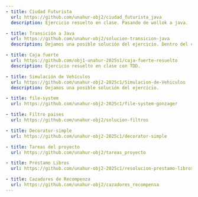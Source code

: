 ```yaml
---
- title: Ciudad Futurista
  url: https://github.com/unahur-obj2/ciudad_futurista_java
  description: Ejercicio resuelto en clase. Pasando de wollok a java.

- title: Transición a Java
  url: https://github.com/unahur-obj2/solucion-transicion-java
  description: Dejamos una posible solución del ejercicio. Dentro del código van a encontrar métodos comentados, que son otra manera de poder llegar al mismo resultado..

- title: Caja fuerte
  url: https://github.com/obj1-unahur-2025s1/caja-fuerte-resuelto
  description: Ejercicio resuelto en clase con TDD.

- title: Simulación de Vehículos
  url: https://github.com/unahur-obj2-2025c1/Simulacion-de-Vehiculos
  description: Dejamos una posible solución del ejercicio.

- title: file-system
  url: https://github.com/unahur-obj2-2025c1/file-system-gonzager

- title: Filtro paises
  url: https://github.com/unahur-obj2/solucion-filtros

- title: Decorator-simple
  url: https://github.com/unahur-obj2-2025c1/decorator-simple

- title: Tareas del proyecto
  url: https://github.com/unahur-obj2/tareas_proyecto

- title: Préstamo Libros
  url: https://github.com/unahur-obj2-2025c1/resolucion-prestamo-libros

- title: Cazadores de Recompenza
  url: https://github.com/unahur-obj2/cazadores_recompensa
---
```


